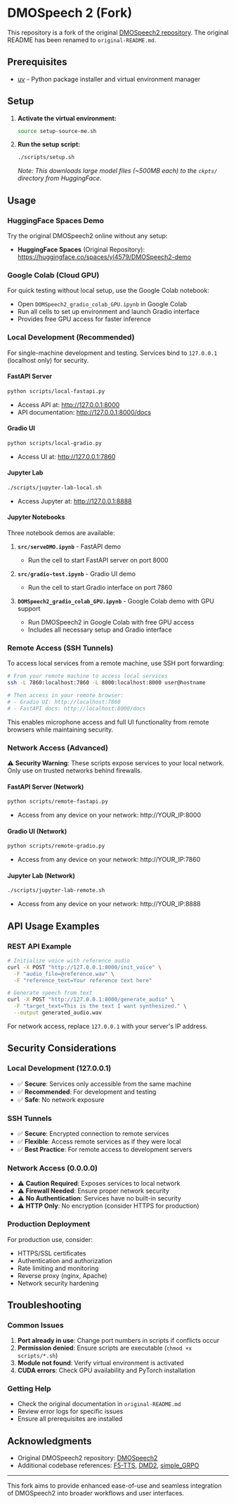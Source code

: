 # DMOSpeech 2 (Fork)

This repository is a fork of the original [DMOSpeech2 repository](https://github.com/yl4579/DMOSpeech2). The original README has been renamed to `original-README.md`.

## Prerequisites

- [uv](https://github.com/astral-sh/uv) - Python package installer and virtual environment manager

## Setup

1. **Activate the virtual environment:**
   ```bash
   source setup-source-me.sh
   ```

2. **Run the setup script:**
   ```bash
   ./scripts/setup.sh
   ```
   *Note: This downloads large model files (~500MB each) to the `ckpts/` directory from HuggingFace.*

## Usage

### HuggingFace Spaces Demo

Try the original DMOSpeech2 online without any setup:
- **HuggingFace Spaces** (Original Repository): https://huggingface.co/spaces/yl4579/DMOSpeech2-demo

### Google Colab (Cloud GPU)

For quick testing without local setup, use the Google Colab notebook:
- Open `DOMSpeech2_gradio_colab_GPU.ipynb` in Google Colab
- Run all cells to set up environment and launch Gradio interface
- Provides free GPU access for faster inference

### Local Development (Recommended)

For single-machine development and testing. Services bind to `127.0.0.1` (localhost only) for security.

#### FastAPI Server
```bash
python scripts/local-fastapi.py
```
- Access API at: http://127.0.0.1:8000
- API documentation: http://127.0.0.1:8000/docs

#### Gradio UI
```bash
python scripts/local-gradio.py
```
- Access UI at: http://127.0.0.1:7860

#### Jupyter Lab
```bash
./scripts/jupyter-lab-local.sh
```
- Access Jupyter at: http://127.0.0.1:8888

#### Jupyter Notebooks
Three notebook demos are available:

1. **`src/serveDMO.ipynb`** - FastAPI demo
   - Run the cell to start FastAPI server on port 8000

2. **`src/gradio-test.ipynb`** - Gradio UI demo  
   - Run the cell to start Gradio interface on port 7860

3. **`DOMSpeech2_gradio_colab_GPU.ipynb`** - Google Colab demo with GPU support
   - Run DMOSpeech2 in Google Colab with free GPU access
   - Includes all necessary setup and Gradio interface

### Remote Access (SSH Tunnels)

To access local services from a remote machine, use SSH port forwarding:

```bash
# From your remote machine to access local services
ssh -L 7860:localhost:7860 -L 8000:localhost:8000 user@hostname

# Then access in your remote browser:
# - Gradio UI: http://localhost:7860  
# - FastAPI docs: http://localhost:8000/docs
```

This enables microphone access and full UI functionality from remote browsers while maintaining security.

### Network Access (Advanced)

⚠️ **Security Warning**: These scripts expose services to your local network. Only use on trusted networks behind firewalls.

#### FastAPI Server (Network)
```bash
python scripts/remote-fastapi.py
```
- Access from any device on your network: http://YOUR_IP:8000

#### Gradio UI (Network)  
```bash
python scripts/remote-gradio.py
```
- Access from any device on your network: http://YOUR_IP:7860

#### Jupyter Lab (Network)
```bash
./scripts/jupyter-lab-remote.sh
```
- Access from any device on your network: http://YOUR_IP:8888

## API Usage Examples

### REST API Example

```bash
# Initialize voice with reference audio
curl -X POST "http://127.0.0.1:8000/init_voice" \
  -F "audio_file=@reference.wav" \
  -F "reference_text=Your reference text here"

# Generate speech from text
curl -X POST "http://127.0.0.1:8000/generate_audio" \
  -F "target_text=This is the text I want synthesized." \
  --output generated_audio.wav
```

For network access, replace `127.0.0.1` with your server's IP address.

## Security Considerations

### Local Development (127.0.0.1)
- ✅ **Secure**: Services only accessible from the same machine
- ✅ **Recommended**: For development and testing
- ✅ **Safe**: No network exposure

### SSH Tunnels
- ✅ **Secure**: Encrypted connection to remote services
- ✅ **Flexible**: Access remote services as if they were local
- ✅ **Best Practice**: For remote access to development servers

### Network Access (0.0.0.0)
- ⚠️ **Caution Required**: Exposes services to local network
- ⚠️ **Firewall Needed**: Ensure proper network security
- ⚠️ **No Authentication**: Services have no built-in security
- ⚠️ **HTTP Only**: No encryption (consider HTTPS for production)

### Production Deployment
For production use, consider:
- HTTPS/SSL certificates  
- Authentication and authorization
- Rate limiting and monitoring
- Reverse proxy (nginx, Apache)
- Network security hardening

## Troubleshooting

### Common Issues

1. **Port already in use**: Change port numbers in scripts if conflicts occur
2. **Permission denied**: Ensure scripts are executable (`chmod +x scripts/*.sh`)
3. **Module not found**: Verify virtual environment is activated
4. **CUDA errors**: Check GPU availability and PyTorch installation

### Getting Help

- Check the original documentation in `original-README.md`
- Review error logs for specific issues
- Ensure all prerequisites are installed

## Acknowledgments

- Original DMOSpeech2 repository: [DMOSpeech2](https://github.com/yl4579/DMOSpeech2)
- Additional codebase references: [F5-TTS](https://github.com/SWivid/F5-TTS), [DMD2](https://github.com/tianweiy/DMD2), [simple\_GRPO](https://github.com/lsdefine/simple_GRPO)

---

This fork aims to provide enhanced ease-of-use and seamless integration of DMOSpeech2 into broader workflows and user interfaces.